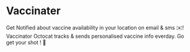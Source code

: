 # Vaccinater
Get Notified about vaccine availability in your location on email &amp; sms ✉️! Vaccinator Octocat tracks &amp; sends personalised vaccine info everday. Go get your shot ! 💉
